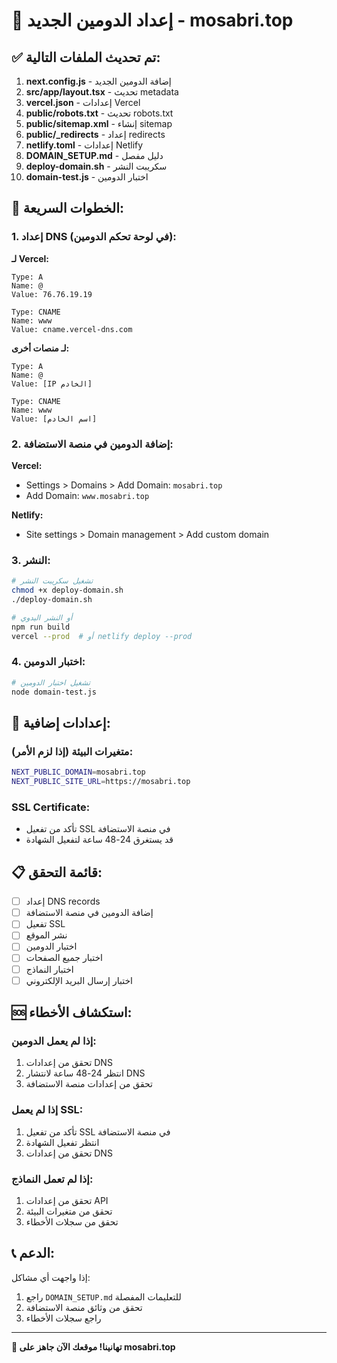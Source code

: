 # 🚀 إعداد الدومين الجديد - mosabri.top

## ✅ تم تحديث الملفات التالية:

1. **next.config.js** - إضافة الدومين الجديد
2. **src/app/layout.tsx** - تحديث metadata
3. **vercel.json** - إعدادات Vercel
4. **public/robots.txt** - تحديث robots.txt
5. **public/sitemap.xml** - إنشاء sitemap
6. **public/_redirects** - إعداد redirects
7. **netlify.toml** - إعدادات Netlify
8. **DOMAIN_SETUP.md** - دليل مفصل
9. **deploy-domain.sh** - سكريبت النشر
10. **domain-test.js** - اختبار الدومين

## 🎯 الخطوات السريعة:

### 1. إعداد DNS (في لوحة تحكم الدومين):

**لـ Vercel:**
```
Type: A
Name: @
Value: 76.76.19.19

Type: CNAME
Name: www
Value: cname.vercel-dns.com
```

**لـ منصات أخرى:**
```
Type: A
Name: @
Value: [IP الخادم]

Type: CNAME
Name: www
Value: [اسم الخادم]
```

### 2. إضافة الدومين في منصة الاستضافة:

**Vercel:**
- Settings > Domains > Add Domain: `mosabri.top`
- Add Domain: `www.mosabri.top`

**Netlify:**
- Site settings > Domain management > Add custom domain

### 3. النشر:

```bash
# تشغيل سكريبت النشر
chmod +x deploy-domain.sh
./deploy-domain.sh

# أو النشر اليدوي
npm run build
vercel --prod  # أو netlify deploy --prod
```

### 4. اختبار الدومين:

```bash
# تشغيل اختبار الدومين
node domain-test.js
```

## 🔧 إعدادات إضافية:

### متغيرات البيئة (إذا لزم الأمر):
```bash
NEXT_PUBLIC_DOMAIN=mosabri.top
NEXT_PUBLIC_SITE_URL=https://mosabri.top
```

### SSL Certificate:
- تأكد من تفعيل SSL في منصة الاستضافة
- قد يستغرق 24-48 ساعة لتفعيل الشهادة

## 📋 قائمة التحقق:

- [ ] إعداد DNS records
- [ ] إضافة الدومين في منصة الاستضافة
- [ ] تفعيل SSL
- [ ] نشر الموقع
- [ ] اختبار الدومين
- [ ] اختبار جميع الصفحات
- [ ] اختبار النماذج
- [ ] اختبار إرسال البريد الإلكتروني

## 🆘 استكشاف الأخطاء:

### إذا لم يعمل الدومين:
1. تحقق من إعدادات DNS
2. انتظر 24-48 ساعة لانتشار DNS
3. تحقق من إعدادات منصة الاستضافة

### إذا لم يعمل SSL:
1. تأكد من تفعيل SSL في منصة الاستضافة
2. انتظر تفعيل الشهادة
3. تحقق من إعدادات DNS

### إذا لم تعمل النماذج:
1. تحقق من إعدادات API
2. تحقق من متغيرات البيئة
3. تحقق من سجلات الأخطاء

## 📞 الدعم:

إذا واجهت أي مشاكل:
1. راجع `DOMAIN_SETUP.md` للتعليمات المفصلة
2. تحقق من وثائق منصة الاستضافة
3. راجع سجلات الأخطاء

---

**🎉 تهانينا! موقعك الآن جاهز على mosabri.top** 
